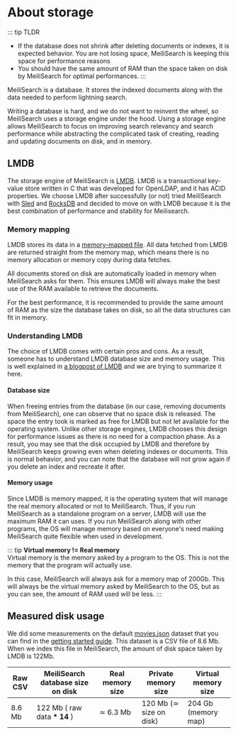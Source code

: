 # About storage

::: tip TLDR

- If the database does not shrink after deleting documents or indexes, it is expected behavior. You are not losing space, MeiliSearch is keeping this space for performance reasons
- You should have the same amount of RAM than the space taken on disk by MeiliSearch for optimal performances.
  :::

MeiliSearch is a database. It stores the indexed documents along with the data needed to perform lightning search.

Writing a database is hard, and we do not want to reinvent the wheel, so MeiliSearch uses a storage engine under the hood. Using a storage engine allows MeiliSearch to focus on improving search relevancy and search performance while abstracting the complicated task of creating, reading and updating documents on disk, and in memory.

## LMDB

The storage engine of MeiliSearch is [LMDB](http://www.lmdb.tech/doc/). LMDB is a transactional key-value store written in C that was developed for OpenLDAP, and it has ACID properties.
We choose LMDB after successfully (or not) tried MeiliSearch with [Sled](https://github.com/spacejam/sled) and [RocksDB](https://rocksdb.org/) and decided to move on with LMDB because it is the best combination of performance and stability for Meilisearch.

### Memory mapping

LMDB stores its data in a [memory-mapped file](https://en.wikipedia.org/wiki/Memory-mapped_file). All data fetched from LMDB are returned straight from the memory map, which means there is no memory allocation or memory copy during data fetches.

All documents stored on disk are automatically loaded in memory when MeiliSearch asks for them. This ensures LMDB will always make the best use of the RAM available to retrieve the documents.

For the best performance, it is recommended to provide the same amount of RAM as the size the database takes on disk, so all the data structures can fit in memory.

### Understanding LMDB

The choice of LMDB comes with certain pros and cons. As a result, someone has to understand LMDB database size and memory usage. This is well explained in [a blogpost of LMDB](https://symas.com/understanding-lmdb-database-file-sizes-and-memory-utilization/) and we are trying to summarize it here.

#### Database size

When freeing entries from the database (in our case, removing documents from MeiliSearch), one can observe that no space disk is released. The space the entry took is marked as free for LMDB but not let available for the operating system.
Unlike other storage engines, LMDB chooses this design for performance issues as there is no need for a compaction phase.
As a result, you may see that the disk occupied by LMDB and therefore by MeiliSearch keeps growing even when deleting indexes or documents. This is normal behavior, and you can note that the database will not grow again if you delete an index and recreate it after.

#### Memory usage

Since LMDB is memory mapped, it is the operating system that will manage the real memory allocated or not to MeiliSearch.
Thus, if you run MeiliSearch as a standalone program on a server, LMDB will use the maximum RAM it can uses.
If you run MeiliSearch along with other programs, the OS will manage memory based on everyone's need making MeiliSearch quite flexible when used in development.

::: tip
**Virtual memory != Real memory**<br/>
Virtual memory is the memory asked by a program to the OS. This is not the memory that the program will actually use.

In this case, MeiliSearch will always ask for a memory map of 200Gb. This will always be the virtual memory asked by MeiliSearch to the OS, but as you can see, the amount of RAM used will be less.
:::

## Measured disk usage

We did some measurements on the default [movies.json](https://github.com/meilisearch/MeiliSearch/blob/master/datasets/movies/movies.json) dataset that you can find in the [getting started guide](/guides/introduction/quick_start_guide.md#add-documents).
This dataset is a CSV file of 8.6 Mb.
When we index this file in MeiliSearch, the amount of disk space taken by LMDB is 122Mb.

| Raw CSV | MeiliSearch database size on disk | Real memory size | Private memory size     | Virtual memory size |
| ------- | --------------------------------- | ---------------- | ----------------------- | ------------------- |
| 8.6 Mb  | 122 Mb ( raw data **\* 14** )     | ≃ 6.3 Mb         | 120 Mb (≃ size on disk) | 204 Gb (memory map) |
